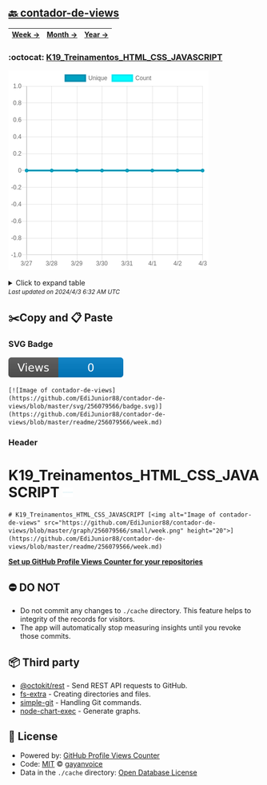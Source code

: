 ## [🔙 contador-de-views](https://github.com/EdiJunior88/contador-de-views)
| [**Week →**](https://github.com/EdiJunior88/contador-de-views/blob/master/readme/256079566/week.md) | [**Month →**](https://github.com/EdiJunior88/contador-de-views/blob/master/readme/256079566/month.md) | [**Year →**](https://github.com/EdiJunior88/contador-de-views/blob/master/readme/256079566/year.md) |
| ---- | ---- | ----- |
### :octocat: [K19_Treinamentos_HTML_CSS_JAVASCRIPT](https://github.com/EdiJunior88/K19_Treinamentos_HTML_CSS_JAVASCRIPT)
![Image of contador-de-views](https://github.com/EdiJunior88/contador-de-views/blob/master/graph/256079566/large/week.png)

<details>
	<summary>Click to expand table</summary>
	<h2>:calendar: Week Page Views Table</h2>
<table>
	<tr>
		<th>
			Last Updated
		</th>
		<th>
			Unique
		</th>
		<th>
			Count
		</th>
	</tr>
	<tr>
		<td>
			<code>2024/4/3</code>
		</td>
		<td>
			<code>0</code>
		</td>
		<td>
			<code>0</code>
		</td>
	</tr>
	<tr>
		<td>
			<code>2024/4/2</code>
		</td>
		<td>
			<code>0</code>
		</td>
		<td>
			<code>0</code>
		</td>
	</tr>
	<tr>
		<td>
			<code>2024/4/1</code>
		</td>
		<td>
			<code>0</code>
		</td>
		<td>
			<code>0</code>
		</td>
	</tr>
	<tr>
		<td>
			<code>2024/3/31</code>
		</td>
		<td>
			<code>0</code>
		</td>
		<td>
			<code>0</code>
		</td>
	</tr>
	<tr>
		<td>
			<code>2024/3/30</code>
		</td>
		<td>
			<code>0</code>
		</td>
		<td>
			<code>0</code>
		</td>
	</tr>
	<tr>
		<td>
			<code>2024/3/29</code>
		</td>
		<td>
			<code>0</code>
		</td>
		<td>
			<code>0</code>
		</td>
	</tr>
	<tr>
		<td>
			<code>2024/3/28</code>
		</td>
		<td>
			<code>0</code>
		</td>
		<td>
			<code>0</code>
		</td>
	</tr>
	<tr>
		<td>
			<code>2024/3/27</code>
		</td>
		<td>
			<code>0</code>
		</td>
		<td>
			<code>0</code>
		</td>
	</tr>
</table>

</details>
<small><i>Last updated on 2024/4/3 6:32 AM UTC</i></small>

## ✂️Copy and 📋 Paste
### SVG Badge
[![Image of contador-de-views](https://github.com/EdiJunior88/contador-de-views/blob/master/svg/256079566/badge.svg)](https://github.com/EdiJunior88/contador-de-views/blob/master/readme/256079566/week.md)
```readme
[![Image of contador-de-views](https://github.com/EdiJunior88/contador-de-views/blob/master/svg/256079566/badge.svg)](https://github.com/EdiJunior88/contador-de-views/blob/master/readme/256079566/week.md)
```
### Header
# K19_Treinamentos_HTML_CSS_JAVASCRIPT [<img alt="Image of contador-de-views" src="https://github.com/EdiJunior88/contador-de-views/blob/master/graph/256079566/small/week.png" height="20">](https://github.com/EdiJunior88/contador-de-views/blob/master/readme/256079566/week.md)
```readme
# K19_Treinamentos_HTML_CSS_JAVASCRIPT [<img alt="Image of contador-de-views" src="https://github.com/EdiJunior88/contador-de-views/blob/master/graph/256079566/small/week.png" height="20">](https://github.com/EdiJunior88/contador-de-views/blob/master/readme/256079566/week.md)
```
[**Set up GitHub Profile Views Counter for your repositories**](https://github.com/gayanvoice/github-profile-views-counter)
## ⛔ DO NOT
- Do not commit any changes to `./cache` directory. This feature helps to integrity of the records for visitors.
- The app will automatically stop measuring insights until you revoke those commits.
## 📦 Third party

- [@octokit/rest](https://www.npmjs.com/package/@octokit/rest) - Send REST API requests to GitHub.
- [fs-extra](https://www.npmjs.com/package/fs-extra) - Creating directories and files.
- [simple-git](https://www.npmjs.com/package/simple-git) - Handling Git commands.
- [node-chart-exec](https://www.npmjs.com/package/node-chart-exec) - Generate graphs.
## 📄 License
- Powered by: [GitHub Profile Views Counter](https://github.com/gayanvoice/github-profile-views-counter)
- Code: [MIT](./LICENSE) © [gayanvoice](https://github.com/gayanvoice/github-profile-views-counter)
- Data in the `./cache` directory: [Open Database License](https://opendatacommons.org/licenses/odbl/1-0/)